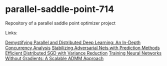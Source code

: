 # parallel-saddle-point-714
Repository of a parallel saddle point optimizer project


Links:

[Demystifying Parallel and Distributed Deep Learning: An In-Depth Concurrency Analysis](https://arxiv.org/pdf/1802.09941.pdf)
[Stabilizing Adversarial Nets with Prediction Methods](https://openreview.net/pdf?id=Skj8Kag0Z)
[Efficient Distributed SGD with Variance Reduction](https://arxiv.org/pdf/1512.02970.pdf)
[Training Neural Networks Without Gradients: A Scalable ADMM Approach](https://arxiv.org/pdf/1605.02026.pdf)
